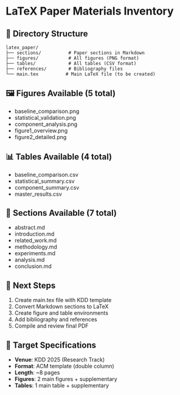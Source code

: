 # LaTeX Paper Materials Inventory

## 📁 Directory Structure
```
latex_paper/
├── sections/          # Paper sections in Markdown
├── figures/           # All figures (PNG format)
├── tables/            # All tables (CSV format)  
├── references/        # Bibliography files
└── main.tex          # Main LaTeX file (to be created)
```

## 🖼️ Figures Available (5 total)
- baseline_comparison.png
- statistical_validation.png
- component_analysis.png
- figure1_overview.png
- figure2_detailed.png

## 📊 Tables Available (4 total)
- baseline_comparison.csv
- statistical_summary.csv
- component_summary.csv
- master_results.csv

## 📝 Sections Available (7 total)
- abstract.md
- introduction.md
- related_work.md
- methodology.md
- experiments.md
- analysis.md
- conclusion.md

## 🎯 Next Steps
1. Create main.tex file with KDD template
2. Convert Markdown sections to LaTeX
3. Create figure and table environments
4. Add bibliography and references
5. Compile and review final PDF

## 📏 Target Specifications
- **Venue**: KDD 2025 (Research Track)
- **Format**: ACM template (double column)
- **Length**: ~8 pages
- **Figures**: 2 main figures + supplementary
- **Tables**: 1 main table + supplementary
